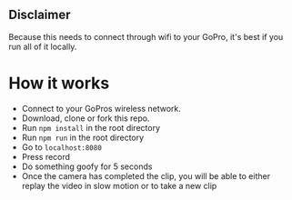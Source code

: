 ## Disclaimer
Because this needs to connect through wifi to your GoPro, it's best if you run all of it locally.

# How it works
- Connect to your GoPros wireless network.
- Download, clone or fork this repo.
- Run `npm install` in the root directory
- Run `npm run` in the root directory
- Go to `localhost:8080`
- Press record
- Do something goofy for 5 seconds
- Once the camera has completed the clip, you will be able to either replay the video in slow motion or to take a new clip

